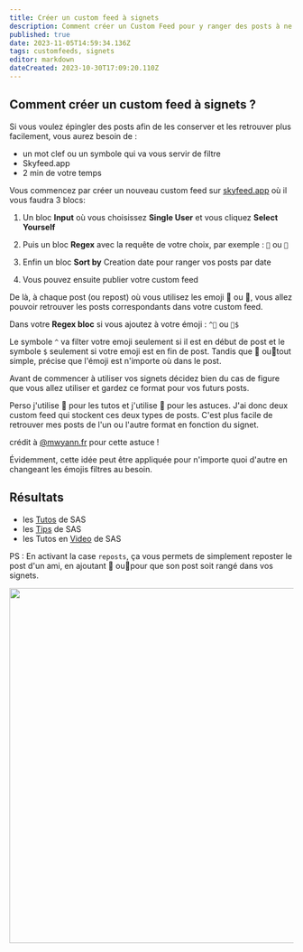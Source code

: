 ```yaml
---
title: Créer un custom feed à signets
description: Comment créer un Custom Feed pour y ranger des posts à ne pas oublier, bref des signets ?
published: true
date: 2023-11-05T14:59:34.136Z
tags: customfeeds, signets
editor: markdown
dateCreated: 2023-10-30T17:09:20.110Z
---
```


## Comment créer un custom feed à signets ?
Si vous voulez épingler des posts afin de les conserver et les retrouver plus facilement, vous aurez besoin de :
- un mot clef ou un symbole qui va vous servir de filtre
- Skyfeed.app
- 2 min de votre temps

Vous commencez par créer un nouveau custom feed sur [skyfeed.app](https://skyfeed.app) où il vous faudra 3 blocs:
1. Un bloc **Input** où vous choisissez **Single User** et vous cliquez **Select Yourself**

1. Puis un bloc **Regex** avec la requête de votre choix, par exemple : ```📌``` ou ```📍```
1. Enfin un bloc **Sort by** Creation date pour ranger vos posts par date
1. Vous pouvez ensuite publier votre custom feed

De là, à chaque post (ou repost) où vous utilisez les emoji **📍** ou **📌**, vous allez pouvoir retrouver les posts correspondants dans votre custom feed.

Dans votre **Regex bloc** si vous ajoutez à votre  émoji : `^📌` ou `📍$` 

Le symbole `^` va filter votre emoji seulement si il est en début de post et le symbole `$` seulement si votre emoji est en fin de post. Tandis que 📌 ou📍tout simple, précise que l'émoji est n'importe où dans le post. 

Avant de commencer à utiliser vos signets décidez bien du cas de figure que vous allez utiliser et gardez ce format pour vos futurs posts.

Perso j'utilise 📌 pour les tutos et j'utilise 📍 pour les astuces. J'ai donc deux custom feed qui stockent ces deux types de posts. C'est plus facile de retrouver mes posts de l'un ou l'autre format en fonction du signet.  

crédit à [@mwyann.fr](https://bsky.app/profile/mwyann.fr/post/3k6if56hw4a23) pour cette astuce !

Évidemment, cette idée peut être appliquée pour n'importe quoi d'autre en changeant les émojis filtres au besoin. 

## Résultats

- les [Tutos](https://bsky.app/profile/did:plc:gc7pqgc337bwj2n5mbnkixzk/feed/aaag5kwutsasc) de SAS
- les [Tips](https://bsky.app/profile/did:plc:gc7pqgc337bwj2n5mbnkixzk/feed/aaag5kgzth6vc) de SAS
- les Tutos en [Video](https://bsky.app/profile/did:plc:gc7pqgc337bwj2n5mbnkixzk/feed/aaalfypz5ueak) de SAS

PS : En activant la case `reposts`, ça vous permets de simplement reposter le post d'un ami, en ajoutant 📌 ou📍pour que son post soit rangé dans vos signets. 

<img src="https://saskeets.micro.blog/uploads/2023/2023-09-03-14-41.jpg" width="600" height="629" alt="">